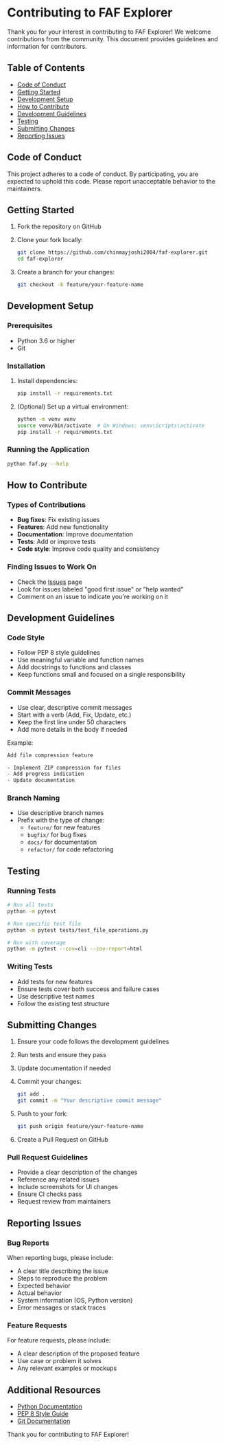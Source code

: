 # Contributing to FAF Explorer

Thank you for your interest in contributing to FAF Explorer! We welcome contributions from the community. This document provides guidelines and information for contributors.

## Table of Contents

- [Code of Conduct](#code-of-conduct)
- [Getting Started](#getting-started)
- [Development Setup](#development-setup)
- [How to Contribute](#how-to-contribute)
- [Development Guidelines](#development-guidelines)
- [Testing](#testing)
- [Submitting Changes](#submitting-changes)
- [Reporting Issues](#reporting-issues)

## Code of Conduct

This project adheres to a code of conduct. By participating, you are expected to uphold this code. Please report unacceptable behavior to the maintainers.

## Getting Started

1. Fork the repository on GitHub
2. Clone your fork locally:

   ```bash
   git clone https://github.com/chinmayjoshi2004/faf-explorer.git
   cd faf-explorer
   ```

3. Create a branch for your changes:

   ```bash
   git checkout -b feature/your-feature-name
   ```

## Development Setup

### Prerequisites

- Python 3.6 or higher
- Git

### Installation

1. Install dependencies:

   ```bash
   pip install -r requirements.txt
   ```

2. (Optional) Set up a virtual environment:

   ```bash
   python -m venv venv
   source venv/bin/activate  # On Windows: venv\Scripts\activate
   pip install -r requirements.txt
   ```

### Running the Application

```bash
python faf.py --help
```

## How to Contribute

### Types of Contributions

- **Bug fixes**: Fix existing issues
- **Features**: Add new functionality
- **Documentation**: Improve documentation
- **Tests**: Add or improve tests
- **Code style**: Improve code quality and consistency

### Finding Issues to Work On

- Check the [Issues](https://github.com/chinmayjoshi2004/faf-explorer/issues) page
- Look for issues labeled "good first issue" or "help wanted"
- Comment on an issue to indicate you're working on it

## Development Guidelines

### Code Style

- Follow PEP 8 style guidelines
- Use meaningful variable and function names
- Add docstrings to functions and classes
- Keep functions small and focused on a single responsibility

### Commit Messages

- Use clear, descriptive commit messages
- Start with a verb (Add, Fix, Update, etc.)
- Keep the first line under 50 characters
- Add more details in the body if needed

Example:

```bash
Add file compression feature

- Implement ZIP compression for files
- Add progress indication
- Update documentation
```

### Branch Naming

- Use descriptive branch names
- Prefix with the type of change:
  - `feature/` for new features
  - `bugfix/` for bug fixes
  - `docs/` for documentation
  - `refactor/` for code refactoring

## Testing

### Running Tests

```bash
# Run all tests
python -m pytest

# Run specific test file
python -m pytest tests/test_file_operations.py

# Run with coverage
python -m pytest --cov=cli --cov-report=html
```

### Writing Tests

- Add tests for new features
- Ensure tests cover both success and failure cases
- Use descriptive test names
- Follow the existing test structure

## Submitting Changes

1. Ensure your code follows the development guidelines
2. Run tests and ensure they pass
3. Update documentation if needed
4. Commit your changes:

   ```bash
   git add .
   git commit -m "Your descriptive commit message"
   ```

5. Push to your fork:

   ```bash
   git push origin feature/your-feature-name
   ```

6. Create a Pull Request on GitHub

### Pull Request Guidelines

- Provide a clear description of the changes
- Reference any related issues
- Include screenshots for UI changes
- Ensure CI checks pass
- Request review from maintainers

## Reporting Issues

### Bug Reports

When reporting bugs, please include:

- A clear title describing the issue
- Steps to reproduce the problem
- Expected behavior
- Actual behavior
- System information (OS, Python version)
- Error messages or stack traces

### Feature Requests

For feature requests, please include:

- A clear description of the proposed feature
- Use case or problem it solves
- Any relevant examples or mockups

## Additional Resources

- [Python Documentation](https://docs.python.org/3/)
- [PEP 8 Style Guide](https://pep8.org/)
- [Git Documentation](https://git-scm.com/doc)

Thank you for contributing to FAF Explorer!
